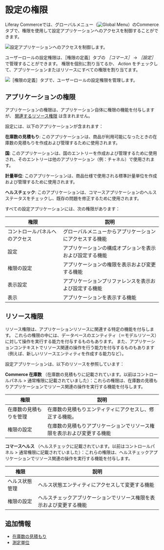 # 設定の権限

Liferay Commerceでは、グローバルメニュー（![Global Menu](../../images/icon-applications-menu.png)）のCommerceタブで、権限を使用して設定アプリケーションへのアクセスを制御することができます。

![設定アプリケーションへのアクセスを制御します。](./settings-permissions/images/01.png)

ユーザーロールの設定権限は、［権限の定義］タブの *［コマース］* &rarr; *［設定］* で管理することができます。 権限を個別に割り当てるか、 *Action* をチェックして、アプリケーションまたはリソースにすべての権限を割り当てます。

![［権限の定義］タブで、ユーザーロールの設定権限を管理します。](./settings-permissions/images/02.png)

## アプリケーションの権限

アプリケーションの権限は、アプリケーション自体に権限の機能を付与しますが、 [関連するリソース権限](#resource-permissions) は含まれません。

設定には、以下のアプリケーションが含まれます：

**在庫数の見積もり**: このアプリケーションは、商品が利用可能になったときの在庫数の見積もりを作成および管理するために使用されます。

**国**: このアプリケーションは、国のエントリーを作成および管理するために使用され、そのエントリーは他のアプリケーション（例：チャネル）で使用されます。

**計量単位**: このアプリケーションは、商品仕様で使用される標準計量単位を作成および管理するために使用されます。

**ヘルスチェック**: このアプリケーションは、コマースアプリケーションのヘルスステータスをチェックし、既存の問題を修正するために使用されます。

すべての設定アプリケーションには、次の権限があります：

| 権限              | 説明                           |
| --------------- | ---------------------------- |
| コントロールパネルへのアクセス | グローバルメニューからアプリケーションにアクセスする機能 |
| 設定              | アプリケーションの構成オプションを表示および設定する機能 |
| 権限の設定           | アプリケーションの権限を表示および変更する機能      |
| 表示設定            | アプリケーションプリファレンスを表示および設定する機能  |
| 表示              | アプリケーションを表示する機能              |

## リソース権限

リソース権限は、アプリケーションリソースに関連する特定の機能を付与します。 これらの権限の中には、データベースのエンティティ（＝モデルリソース）に対して操作を実行する能力を付与するものもあります。 また、アプリケーションコンテキストでリソース関連の操作を行う能力を付与するものもあります（例えば、新しいリソースエンティティを作成する能力など）。

設定アプリケーションは、以下のリソースを参照しています：

**Commerce 在庫数** （在庫数の見積もりに記載されています。以前はコントロールパネル > 通常権限に記載されていました）：これらの権限は、在庫数の見積もりアプリケーションでリソース関連の操作を実行する機能を付与します。

| 権限          | 説明                                  |
| ----------- | ----------------------------------- |
| 在庫数の見積もりを管理 | 在庫数の見積もりエンティティにアクセスし、修正する機能。        |
| 権限の設定       | 在庫数の見積もりアプリケーションでリソース権限を表示および変更する機能 |

**コマースヘルス** （ヘルスチェックに記載されています。以前はコントロールパネル > 通常権限に記載されていました）：これらの権限は、ヘルスチェックアプリケーションでリソース関連の操作を実行する機能を付与します。

| 権限      | 説明                                 |
| ------- | ---------------------------------- |
| ヘルス状態管理 | ヘルス状態エンティティにアクセスして変更する機能           |
| 権限の設定   | ヘルスチェックアプリケーションでリソース権限を表示および変更する機能 |

## 追加情報

* [在庫数の見積もり](../../managing-a-catalog/managing-inventory/availability-estimates.md)
* [測定単位](../../store-administration/configuring-shipping-methods/measurement-units.md)
